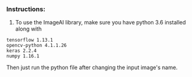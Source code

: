 ### Instructions:

1. To use the ImageAI library, make sure you have python 3.6 installed along with

```
tensorflow 1.13.1
opencv-python 4.1.1.26
keras 2.2.4
numpy 1.16.1
```

Then just run the python file after changing the input image's name.